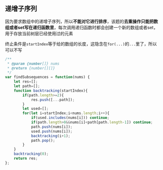 ## 递增子序列

因为要求数组中的递增子序列，所以**不能对它进行排序**，该题的**去重操作只能把数组或者set写在递归函数里**，每次调用递归函数时都会创建一个新的数组或者set，用于存放当前树层已经使用过的元素

终止条件是`startIndex`等于给的数组的长度，这隐含在`for(...)`的`...`里了，所以可以不写

```javascript
/**
 * @param {number[]} nums
 * @return {number[][]}
 */
var findSubsequences = function(nums) {
    let res=[];
    let path=[];
    function backtracking(startIndex){
        if(path.length>=2){
            res.push([...path]);
        }
        let used=[];
        for(let i=startIndex;i<nums.length;i++){
            if(used.includes(nums[i])) continue;
            if(path.length>0&&nums[i]<path[path.length-1]) continue;
            path.push(nums[i]);
            used.push(nums[i]);
            backtracking(i+1);
            path.pop();
        }
    }
    backtracking(0);
    return res;
};
```

